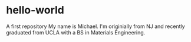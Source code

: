 # hello-world
A first repository
My name is Michael. I'm originially from NJ and recently graduated from UCLA with a BS in Materials Engineering.

